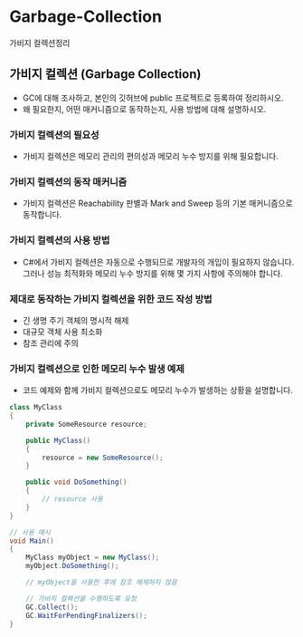 # Garbage-Collection
가비지 컬렉션정리

## 가비지 컬렉션 (Garbage Collection)

- GC에 대해 조사하고, 본인의 깃허브에 public 프로젝트로 등록하여 정리하시오.
- 왜 필요한지, 어떤 매커니즘으로 동작하는지, 사용 방법에 대해 설명하시오.

### 가비지 컬렉션의 필요성

- 가비지 컬렉션은 메모리 관리의 편의성과 메모리 누수 방지를 위해 필요합니다.

### 가비지 컬렉션의 동작 매커니즘

- 가비지 컬렉션은 Reachability 판별과 Mark and Sweep 등의 기본 매커니즘으로 동작합니다.

### 가비지 컬렉션의 사용 방법

- C#에서 가비지 컬렉션은 자동으로 수행되므로 개발자의 개입이 필요하지 않습니다. 그러나 성능 최적화와 메모리 누수 방지를 위해 몇 가지 사항에 주의해야 합니다.

### 제대로 동작하는 가비지 컬렉션을 위한 코드 작성 방법

- 긴 생명 주기 객체의 명시적 해제
- 대규모 객체 사용 최소화
- 참조 관리에 주의

### 가비지 컬렉션으로 인한 메모리 누수 발생 예제

- 코드 예제와 함께 가비지 컬렉션으로도 메모리 누수가 발생하는 상황을 설명합니다.

```csharp
class MyClass
{
    private SomeResource resource;

    public MyClass()
    {
        resource = new SomeResource();
    }

    public void DoSomething()
    {
        // resource 사용
    }
}

// 사용 예시
void Main()
{
    MyClass myObject = new MyClass();
    myObject.DoSomething();

    // myObject을 사용한 후에 참조 해제하지 않음

    // 가비지 컬렉션을 수행하도록 요청
    GC.Collect();
    GC.WaitForPendingFinalizers();
}
```
